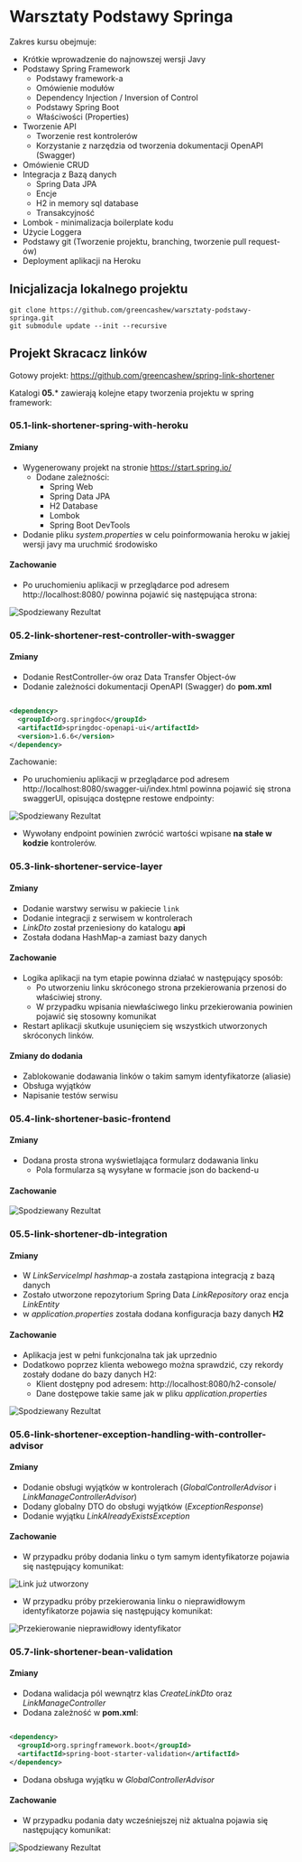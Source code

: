 # Warsztaty Podstawy Springa

Zakres kursu obejmuje:

- Krótkie wprowadzenie do najnowszej wersji Javy
- Podstawy Spring Framework
  - Podstawy framework-a
  - Omówienie modułów
  - Dependency Injection / Inversion of Control
  - Podstawy Spring Boot
  - Właściwości (Properties)
- Tworzenie API
  - Tworzenie rest kontrolerów
  - Korzystanie z narzędzia od tworzenia dokumentacji OpenAPI (Swagger)
- Omówienie CRUD
- Integracja z Bazą danych
  - Spring Data JPA
  - Encje
  - H2 in memory sql database
  - Transakcyjność
- Lombok - minimalizacja boilerplate kodu
- Użycie Loggera
- Podstawy git (Tworzenie projektu, branching, tworzenie pull request-ów)
- Deployment aplikacji na Heroku

## Inicjalizacja lokalnego projektu

```Console
git clone https://github.com/greencashew/warsztaty-podstawy-springa.git
git submodule update --init --recursive
```

## Projekt Skracacz linków

Gotowy projekt: https://github.com/greencashew/spring-link-shortener

Katalogi **05.*** zawierają kolejne etapy tworzenia projektu w spring framework:

### 05.1-link-shortener-spring-with-heroku

#### Zmiany

- Wygenerowany projekt na stronie https://start.spring.io/
  - Dodane zależności:
    - Spring Web
    - Spring Data JPA
    - H2 Database
    - Lombok
    - Spring Boot DevTools
- Dodanie pliku _system.properties_ w celu poinformowania heroku w jakiej wersji javy ma uruchmić środowisko

#### Zachowanie

- Po uruchomieniu aplikacji w przeglądarce pod adresem http://localhost:8080/ powinna pojawić się następująca strona:

![Spodziewany Rezultat](05.1-link-shortener-spring-with-heroku/expected_result.png)

### 05.2-link-shortener-rest-controller-with-swagger

#### Zmiany

- Dodanie RestController-ów oraz Data Transfer Object-ów
- Dodanie zależności dokumentacji OpenAPI (Swagger) do **pom.xml**

```xml

<dependency>
  <groupId>org.springdoc</groupId>
  <artifactId>springdoc-openapi-ui</artifactId>
  <version>1.6.6</version>
</dependency>
```

Zachowanie:

- Po uruchomieniu aplikacji w przeglądarce pod adresem http://localhost:8080/swagger-ui/index.html powinna pojawić się
  strona swaggerUI, opisująca dostępne restowe endpointy:

![Spodziewany Rezultat](05.2-link-shortener-rest-controller-with-swagger/expected_result.png)

- Wywołany endpoint powinien zwrócić wartości wpisane **na stałe w kodzie** kontrolerów.

### 05.3-link-shortener-service-layer

#### Zmiany

- Dodanie warstwy serwisu w pakiecie `link`
- Dodanie integracji z serwisem w kontrolerach
- _LinkDto_ został przeniesiony do katalogu **api**
- Została dodana HashMap-a zamiast bazy danych

#### Zachowanie

- Logika aplikacji na tym etapie powinna działać w następujący sposób:
  - Po utworzeniu linku skróconego strona przekierowania przenosi do właściwiej strony.
  - W przypadku wpisania niewłaściwego linku przekierowania powinien pojawić się stosowny komunikat
- Restart aplikacji skutkuje usunięciem się wszystkich utworzonych skróconych linków.

#### Zmiany do dodania

- Zablokowanie dodawania linków o takim samym identyfikatorze (aliasie)
- Obsługa wyjątków
- Napisanie testów serwisu

### 05.4-link-shortener-basic-frontend

#### Zmiany

- Dodana prosta strona wyświetlająca formularz dodawania linku
  - Pola formularza są wysyłane w formacie json do backend-u

#### Zachowanie

![Spodziewany Rezultat](05.4-link-shortener-basic-frontend/expected_result.png)

### 05.5-link-shortener-db-integration

#### Zmiany

- W _LinkServiceImpl hashmap_-a została zastąpiona integracją z bazą danych
- Zostało utworzone repozytorium Spring Data _LinkRepository_ oraz encja _LinkEntity_
- w _application.properties_ została dodana konfiguracja bazy danych **H2**

#### Zachowanie

- Aplikacja jest w pełni funkcjonalna tak jak uprzednio
- Dodatkowo poprzez klienta webowego można sprawdzić, czy rekordy zostały dodane do bazy danych H2:
  - Klient dostępny pod adresem: http://localhost:8080/h2-console/
  - Dane dostępowe takie same jak w pliku _application.properties_

![Spodziewany Rezultat](05.5-link-shortener-db-integration/expected_result.png)

### 05.6-link-shortener-exception-handling-with-controller-advisor

#### Zmiany

- Dodanie obsługi wyjątków w kontrolerach (_GlobalControllerAdvisor_ i  _LinkManageControllerAdvisor_)
- Dodany globalny DTO do obsługi wyjątków (_ExceptionResponse_)
- Dodanie wyjątku _LinkAlreadyExistsException_

#### Zachowanie

- W przypadku próby dodania linku o tym samym identyfikatorze pojawia się następujący komunikat:

![Link już utworzony](05.6-link-shortener-exception-handling-with-controller-advisor/link-already-exists.png)

- W przypadku próby przekierowania linku o nieprawidłowym identyfikatorze pojawia się następujący komunikat:

![Przekierowanie nieprawidłowy identyfikator](05.6-link-shortener-exception-handling-with-controller-advisor/redirect-incorrect-identifier.png)

### 05.7-link-shortener-bean-validation

#### Zmiany

- Dodana walidacja pól wewnątrz klas _CreateLinkDto_ oraz _LinkManageController_
- Dodana zależność w **pom.xml**:

```xml

<dependency>
  <groupId>org.springframework.boot</groupId>
  <artifactId>spring-boot-starter-validation</artifactId>
</dependency>
```

- Dodana obsługa wyjątku w _GlobalControllerAdvisor_

#### Zachowanie

- W przypadku podania daty wcześniejszej niż aktualna pojawia się następujący komunikat:

![Spodziewany Rezultat](05.7-link-shortener-bean-validation/expected_result.png)
